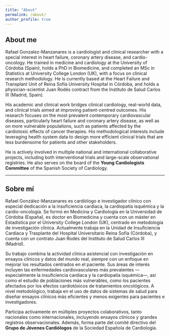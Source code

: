 ```yaml
---
title: "About"
permalink: /about/
author_profile: true
---
```


## About me

Rafael Gonzalez-Manzanares is a cardiologist and clinical researcher with a special interest in heart failure, coronary artery disease, and cardio-oncology. He trained in medicine and cardiology at the University of Córdoba (Spain), holds a PhD in Biomedicine, and completed an MSc in Statistics at University College London (UK), with a focus on clinical research methodology. He is currently based at the Heart Failure and Transplant Unit of Reina Sofía University Hospital in Córdoba, and holds a physician-scientist Juan Rodés contract from the Instituto de Salud Carlos III (Madrid, Spain).

His academic and clinical work bridges clinical cardiology, real-world data, and clinical trials aimed at improving patient-centred outcomes. His research focuses on the most prevalent contemporary cardiovascular diseases, particularly heart failure and coronary artery disease, as well as on more vulnerable populations, such as patients affected by the cardiotoxic effects of cancer therapies. His methodological interests include leveraging health system data to design more efficient clinical trials that are less burdensome for patients and other stakeholders.

He is actively involved in multiple national and international collaborative projects, including both interventional trials and large-scale observational registries. He also serves on the board of the **Young Cardiologists Committee** of the Spanish Society of Cardiology.

---

## Sobre mí

Rafael González-Manzanares es cardiólogo e investigador clínico con especial dedicación a la insuficiencia cardiaca, la cardiopatía isquémica y la cardio-oncología. Se formó en Medicina y Cardiología en la Universidad de Córdoba (España), es doctor en Biomedicina y cuenta con un máster en Estadística por el University College London (UK), centrado en metodología de investigación clínica. Actualmente trabaja en la Unidad de Insuficiencia Cardiaca y Trasplante del Hospital Universitario Reina Sofía (Córdoba), y cuenta con un contrato Juan Rodés del Instituto de Salud Carlos III (Madrid).

Su trabajo combina la actividad clínica asistencial con investigación en ensayos clínicos y datos del mundo real, siempre con un enfoque en mejorar los resultados centrados en el paciente. Sus áreas de interés incluyen las enfermedades cardiovasculares más prevalentes —especialmente la insuficiencia cardiaca y la cardiopatía isquémica—, así como el estudio de poblaciones más vulnerables, como los pacientes afectados por los efectos cardiotóxicos de tratamientos oncológicos. A nivel metodológico, trabaja en el uso de datos de sistemas de salud para diseñar ensayos clínicos más eficientes y menos exigentes para pacientes e investigadores.

Participa activamente en múltiples proyectos colaborativos, tanto nacionales como internacionales, incluyendo ensayos clínicos y grandes registros observacionales. Además, forma parte del comité directivo del **Grupo de Jóvenes Cardiólogos** de la Sociedad Española de Cardiología.

